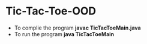 # Tic-Tac-Toe-OOD
- To complie the program **javac TicTacToeMain.java**
- To run the program **java TicTacToeMain**
